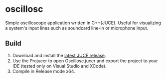 # oscillosc
<p>Simple oscilloscope application written in C++(JUCE). Useful for visualizing a system's input lines such as soundcard line-in or microphone input.</p>
<h2>Build</h2>
<ol>
<li>Download and install the <a href="https://www.juce.com" rel="nofollow">latest JUCE release</a>.</li>
<li>Use the Projucer to open Oscillosc.jucer and export the project to your IDE (tested only on Visual Studio and XCode).</li>
<li>Compile in Release mode x64.</li>
</ol>


